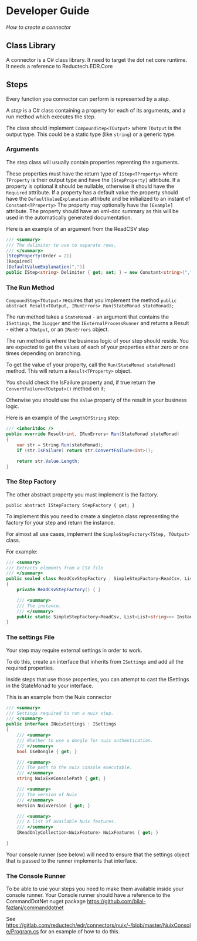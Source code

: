 # Developer Guide
*How to create a connector*

 ## Class Library

 A connector is a C# class library.
 It need to target the dot net core runtime.
 It needs a reference to Reductech.EDR.Core

 ## Steps

Every function you connector can perform is represented by a *step*.

A *step* is a C# class containing a property for each of its arguments, and a run method which executes the step.

The class should implement `CompoundStep<TOutput>` where `TOutput` is the output type. This could be a static type (like `string`) or a generic type.

### Arguments

The step class will usually contain properties reprenting the arguments.

These properties must have the return type of `IStep<TProperty>` where `TProperty` is their output type and have the `[StepProperty]` attribute.
If a property is optional it should be nullable, otherwise it should have the `Required` attribute.
If a property has a default value the property should have the `DefaultValueExplanation` attribute and be initialized to an instant of `Constant<TProperty>`
The property may optionally have the `[Example]` attribute.
The property should have an xml-doc summary as this will be used in the automatically generated documentation.

Here is an example of an argument from the ReadCSV step

```csharp
/// <summary>
/// The delimiter to use to separate rows.
/// </summary>
[StepProperty(Order = 2)]
[Required]
[DefaultValueExplanation(",")]
public IStep<string> Delimiter { get; set; } = new Constant<string>(",");
```


### The Run Method

`CompoundStep<TOutput>` requires that you implement the method `public abstract Result<TOutput, IRunErrors> Run(StateMonad stateMonad);`

The run method takes a `StateMonad` - an argument that contains the `ISettings`, the `ILogger` and the `IExternalProcessRunner` and returns a Result - either a `TOutput`, or an `IRunErrors` object.

The run method is where the business logic of your step should reside. 
You are expected to get the values of each of your properties either zero or one times depending on branching.

To get the value of your property, call the `Run(StateMonad stateMonad)` method. This will return a `Result<TProperty>` object. 

You should check the IsFailure property and, if true return the  `ConvertFailure<TOutput>()` method on it;

Otherwise you should use the `Value` property of the result in your business logic.

Here is an example of the `LengthOfString` step:

```csharp
/// <inheritdoc />
public override Result<int, IRunErrors> Run(StateMonad stateMonad)
{
    var str = String.Run(stateMonad);
    if (str.IsFailure) return str.ConvertFailure<int>();

    return str.Value.Length;
}
```

### The Step Factory

The other abstract property you must implement is the factory.

`public abstract IStepFactory StepFactory { get; }` 

To implement this you need to create a singleton class representing the factory for your step and return the instance.

For almost all use cases, implement the `SimpleStepFactory<TStep, TOutput>` class.

For example:

```csharp
/// <summary>
/// Extracts elements from a CSV file
/// </summary>
public sealed class ReadCsvStepFactory : SimpleStepFactory<ReadCsv, List<List<string>>>
{
    private ReadCsvStepFactory() { }

    /// <summary>
    /// The instance.
    /// </summary>
    public static SimpleStepFactory<ReadCsv, List<List<string>>> Instance { get; } = new ReadCsvStepFactory();
}
```

### The settings File
Your step may require external settings in order to work.

To do this, create an interface that inherits from `ISettings` and add all the required properties.

Inside steps that use those properties, you can attempt to cast the ISettings in the StateMonad to your interface. 

This is an example from the Nuix connector
```csharp
/// <summary>
/// Settings required to run a nuix step.
/// </summary>
public interface INuixSettings : ISettings
{
    /// <summary>
    /// Whether to use a dongle for nuix authentication.
    /// </summary>
    bool UseDongle { get; }

    /// <summary>
    /// The path to the nuix console executable.
    /// </summary>
    string NuixExeConsolePath { get; }

    /// <summary>
    /// The version of Nuix
    /// </summary>
    Version NuixVersion { get; }

    /// <summary>
    /// A list of available Nuix features.
    /// </summary>
    IReadOnlyCollection<NuixFeature> NuixFeatures { get; }

}
```
Your console runner (see below) will need to ensure that the settings object that is passed to the runner implements that interface.


### The Console Runner

To be able to use your steps you need to make them available inside your console runner.
Your Console runner should have a reference to the CommandDotNet nuget package https://github.com/bilal-fazlani/commanddotnet

See https://gitlab.com/reductech/edr/connectors/nuix/-/blob/master/NuixConsole/Program.cs for an example of how to do this.

 

